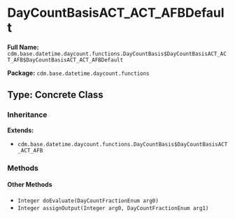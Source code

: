 # DayCountBasisACT_ACT_AFBDefault

**Full Name:** `cdm.base.datetime.daycount.functions.DayCountBasis$DayCountBasisACT_ACT_AFB$DayCountBasisACT_ACT_AFBDefault`

**Package:** `cdm.base.datetime.daycount.functions`

## Type: Concrete Class

### Inheritance

**Extends:**
- `cdm.base.datetime.daycount.functions.DayCountBasis$DayCountBasisACT_ACT_AFB`

### Methods

#### Other Methods

- `Integer doEvaluate(DayCountFractionEnum arg0)`
- `Integer assignOutput(Integer arg0, DayCountFractionEnum arg1)`


